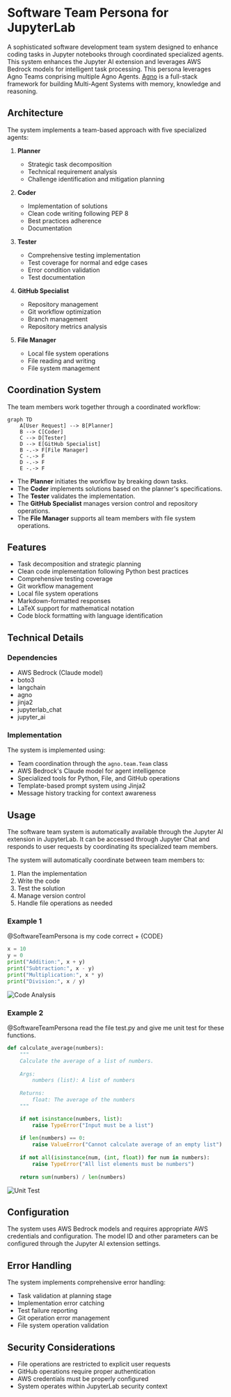 # Software Team Persona for JupyterLab

A sophisticated software development team system designed to enhance coding tasks in Jupyter notebooks through coordinated specialized agents. This system enhances the Jupyter AI extension and leverages AWS Bedrock models for intelligent task processing. This persona leverages Agno Teams conprising multiple Agno Agents. [Agno](https://docs.agno.com/introduction) is a full-stack framework for building Multi-Agent Systems with memory, knowledge and reasoning. 

## Architecture

The system implements a team-based approach with five specialized agents:

1. **Planner**
   - Strategic task decomposition
   - Technical requirement analysis
   - Challenge identification and mitigation planning

2. **Coder**
   - Implementation of solutions
   - Clean code writing following PEP 8
   - Best practices adherence
   - Documentation

3. **Tester**
   - Comprehensive testing implementation
   - Test coverage for normal and edge cases
   - Error condition validation
   - Test documentation

4. **GitHub Specialist**
   - Repository management
   - Git workflow optimization
   - Branch management
   - Repository metrics analysis

5. **File Manager**
   - Local file system operations
   - File reading and writing
   - File system management

## Coordination System

The team members work together through a coordinated workflow:

```mermaid
graph TD
    A[User Request] --> B[Planner]
    B --> C[Coder]
    C --> D[Tester]
    D --> E[GitHub Specialist]
    B -.-> F[File Manager]
    C -.-> F
    D -.-> F
    E -.-> F
```

- The **Planner** initiates the workflow by breaking down tasks.
- The **Coder** implements solutions based on the planner's specifications.
- The **Tester** validates the implementation.
- The **GitHub Specialist** manages version control and repository operations.
- The **File Manager** supports all team members with file system operations.

## Features

- Task decomposition and strategic planning
- Clean code implementation following Python best practices
- Comprehensive testing coverage
- Git workflow management
- Local file system operations
- Markdown-formatted responses
- LaTeX support for mathematical notation
- Code block formatting with language identification

## Technical Details

### Dependencies

- AWS Bedrock (Claude model)
- boto3
- langchain
- agno
- jinja2
- jupyterlab_chat
- jupyter_ai

### Implementation

The system is implemented using:
- Team coordination through the `agno.team.Team` class
- AWS Bedrock's Claude model for agent intelligence
- Specialized tools for Python, File, and GitHub operations
- Template-based prompt system using Jinja2
- Message history tracking for context awareness

## Usage

The software team system is automatically available through the Jupyter AI extension in JupyterLab. It can be accessed through Jupyter Chat and responds to user requests by coordinating its specialized team members.

The system will automatically coordinate between team members to:
 1. Plan the implementation
 2. Write the code
 3. Test the solution
 4. Manage version control
 5. Handle file operations as needed

### Example 1

@SoftwareTeamPersona is my code correct + {CODE}

```python
x = 10
y = 0
print("Addition:", x + y)
print("Subtraction:", x - y)
print("Multiplication:", x * y)
print("Division:", x / y)
```

![Code Analysis](images/code_analysis.png)

### Example 2

@SoftwareTeamPersona read the file test.py and give me unit test for these functions.

```python
def calculate_average(numbers):
    """
    Calculate the average of a list of numbers.
    
    Args:
        numbers (list): A list of numbers
    
    Returns:
        float: The average of the numbers
    """

    if not isinstance(numbers, list):
        raise TypeError("Input must be a list")
    
    if len(numbers) == 0:
        raise ValueError("Cannot calculate average of an empty list")
    
    if not all(isinstance(num, (int, float)) for num in numbers):
        raise TypeError("All list elements must be numbers")
    
    return sum(numbers) / len(numbers)
```

![Unit Test](images/unit_test.png) 

## Configuration

The system uses AWS Bedrock models and requires appropriate AWS credentials and configuration. The model ID and other parameters can be configured through the Jupyter AI extension settings.

## Error Handling

The system implements comprehensive error handling:
- Task validation at planning stage
- Implementation error catching
- Test failure reporting
- Git operation error management
- File system operation validation

## Security Considerations

- File operations are restricted to explicit user requests
- GitHub operations require proper authentication
- AWS credentials must be properly configured
- System operates within JupyterLab security context
